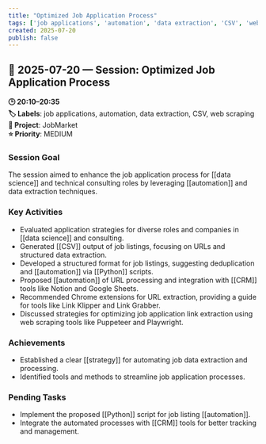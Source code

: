 ```yaml
---
title: "Optimized Job Application Process"
tags: ['job applications', 'automation', 'data extraction', 'CSV', 'web scraping']
created: 2025-07-20
publish: false
---
```


## 📅 2025-07-20 — Session: Optimized Job Application Process

**🕒 20:10–20:35**  
**🏷️ Labels**: job applications, automation, data extraction, CSV, web scraping  
**📂 Project**: JobMarket  
**⭐ Priority**: MEDIUM  


### Session Goal
The session aimed to enhance the job application process for [[data science]] and technical consulting roles by leveraging [[automation]] and data extraction techniques.

### Key Activities
- Evaluated application strategies for diverse roles and companies in [[data science]] and consulting.
- Generated [[CSV]] output of job listings, focusing on URLs and structured data extraction.
- Developed a structured format for job listings, suggesting deduplication and [[automation]] via [[Python]] scripts.
- Proposed [[automation]] of URL processing and integration with [[CRM]] tools like Notion and Google Sheets.
- Recommended Chrome extensions for URL extraction, providing a guide for tools like Link Klipper and Link Grabber.
- Discussed strategies for optimizing job application link extraction using web scraping tools like Puppeteer and Playwright.

### Achievements
- Established a clear [[strategy]] for automating job data extraction and processing.
- Identified tools and methods to streamline job application processes.

### Pending Tasks
- Implement the proposed [[Python]] script for job listing [[automation]].
- Integrate the automated processes with [[CRM]] tools for better tracking and management.
